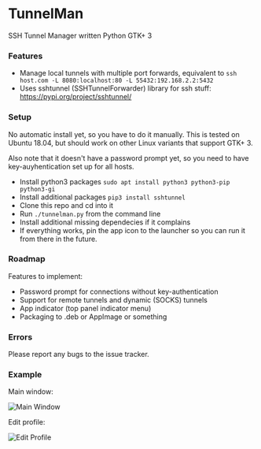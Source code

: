 # TunnelMan
SSH Tunnel Manager written Python GTK+ 3

### Features

- Manage local tunnels with multiple port forwards, equivalent to `ssh host.com -L 8080:localhost:80 -L 55432:192.168.2.2:5432`
- Uses sshtunnel (SSHTunnelForwarder) library for ssh stuff: https://pypi.org/project/sshtunnel/


### Setup

No automatic install yet, so you have to do it manually. This is tested on Ubuntu 18.04, but should work on other Linux variants that support GTK+ 3.

Also note that it doesn't have a password prompt yet, so you need to have key-auyhentication set up for all hosts.

- Install python3 packages `sudo apt install python3 python3-pip python3-gi`
- Install additional packages `pip3 install sshtunnel`
- Clone this repo and cd into it
- Run `./tunnelman.py` from the command line 
- Install additional missing dependecies if it complains
- If everything works, pin the app icon to the launcher so you can run it from there in the future. 

### Roadmap

Features to implement:

- Password prompt for connections without key-authentication
- Support for remote tunnels and dynamic (SOCKS) tunnels
- App indicator (top panel indicator menu)
- Packaging to .deb or AppImage or something


### Errors

Please report any bugs to the issue tracker. 

### Example

Main window:

![Main Window](https://subsite.github.io/tunnelman/screenshots/main_window.png)

Edit profile:

![Edit Profile](https://subsite.github.io/tunnelman/screenshots/profile_window.png)








